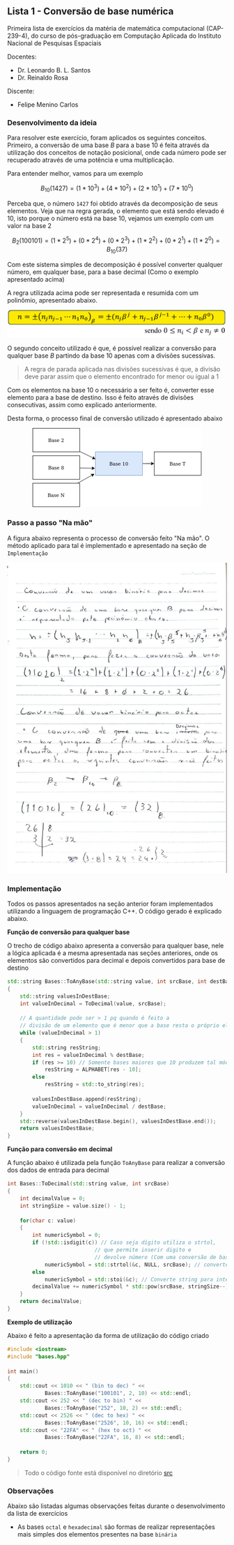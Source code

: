 ## Lista 1 - Conversão de base numérica

Primeira lista de exercícios da matéria de matemática computacional (CAP-239-4), do curso de pós-graduação em Computação Aplicada do Instituto Nacional de Pesquisas Espaciais

Docentes:
- Dr. Leonardo B. L. Santos
- Dr. Reinaldo Rosa

Discente:
- Felipe Menino Carlos

### Desenvolvimento da ideia

Para resolver este exercício, foram aplicados os seguintes conceitos. Primeiro, a conversão de uma base *B* para a base 10 é feita através da utilização dos conceitos de notação posicional, onde cada número pode ser recuperado através de uma potência e uma multiplicação.

Para entender melhor, vamos para um exemplo

$$
B_{10}(1427) = (1 * 10^3) + (4 * 10^2) + (2 * 10^1) + (7 * 10^0)
$$

Perceba que, o número `1427` foi obtido através da decomposição de seus elementos. Veja que na regra gerada, o elemento que está sendo elevado é 10, isto porque o número está na base 10, vejamos um exemplo com um valor na base 2

$$
B_2(100101) = (1 * 2^5) + (0 * 2^4) + (0 * 2^3) + (1 * 2^2) + (0 * 2^1) + (1 * 2^0) = B_{10}(37)
$$

Com este sistema simples de decomposição é possível converter qualquer número, em qualquer base, para a base decimal (Como o exemplo apresentado acima)

A regra utilizada acima pode ser representada e resumida com um polinômio, apresentado abaixo.

<div align="center">
    <img src="imagens/base_decimal_polyn.png">
</div>

O segundo conceito utilizado é que, é possível realizar a conversão para qualquer base *B* partindo da base 10 apenas com a divisões sucessivas.

> A regra de parada aplicada nas divisões sucessivas é que, a divisão deve parar assim que o elemento encontrado for menor ou igual a 1

Com os elementos na base 10 o necessário a ser feito é, converter esse elemento para a base de destino. Isso é feito através de divisões consecutivas, assim como explicado anteriormente.

Desta forma, o processo final de conversão utilizado é apresentado abaixo

<div align="center">
    <img src="imagens/convercao_base.png">
</div>

### Passo a passo "Na mão"

A figura abaixo representa o processo de conversão feito "Na mão". O método aplicado para tal é implementado e apresentado na seção de `Implementação`

<div align="center">
    <img src="imagens/passo_a_passo_caderno.jpeg">
</div>

### Implementação

Todos os passos apresentados na seção anterior foram implementados utilizando a linguagem de programação C++. O código gerado é explicado abaixo.

**Função de conversão para qualquer base**

O trecho de código abaixo apresenta a conversão para qualquer base, nele a lógica aplicada é a mesma apresentada nas seções anteriores, onde os elementos são convertidos para decimal e depois convertidos para base de destino

```cpp
std::string Bases::ToAnyBase(std::string value, int srcBase, int destBase)
{
    std::string valuesInDestBase;
    int valueInDecimal = ToDecimal(value, srcBase);

    // A quantidade pode ser > 1 pq quando é feito a 
    // divisão de um elemento que é menor que a base resta o próprio elemento
    while (valueInDecimal > 1)
    {
        std::string resString;
        int res = valueInDecimal % destBase;
        if (res >= 10) // Somente bases maiores que 10 produzem tal módulo
            resString = ALPHABET[res - 10];
        else 
            resString = std::to_string(res);

        valuesInDestBase.append(resString);
        valueInDecimal = valueInDecimal / destBase;
    }
    std::reverse(valuesInDestBase.begin(), valuesInDestBase.end());
    return valuesInDestBase;
}
```

**Função para conversão em decimal**

A função abaixo é utilizada pela função `ToAnyBase` para realizar a conversão dos dados de entrada para decimal

```cpp
int Bases::ToDecimal(std::string value, int srcBase)
{
    int decimalValue = 0;
    int stringSize = value.size() - 1;

    for(char c: value)
    {
        int numericSymbol = 0;
        if (!std::isdigit(c)) // Caso seja dígito utiliza o strtol, 
                            // que permite inserir digito e 
                            // devolve número (Com uma conversão de base)
            numericSymbol = std::strtol(&c, NULL, srcBase); // converte string para long
        else
            numericSymbol = std::stoi(&c); // Converte string para inteiro
        decimalValue += numericSymbol * std::pow(srcBase, stringSize--);
    }
    return decimalValue;
}
```

**Exemplo de utilização**

Abaixo é feito a apresentação da forma de utilização do código criado

```cpp
#include <iostream>
#include "bases.hpp"

int main()
{    
    std::cout << 1010 << " (bin to dec) " << 
            Bases::ToAnyBase("100101", 2, 10) << std::endl;
    std::cout << 252 << " (dec to bin) " << 
            Bases::ToAnyBase("252", 10, 2) << std::endl;
    std::cout << 2526 << " (dec to hex) " << 
            Bases::ToAnyBase("2526", 10, 16) << std::endl;
    std::cout << "22FA" << " (hex to oct) " << 
            Bases::ToAnyBase("22FA", 16, 8) << std::endl;

    return 0;
}
```

> Todo o código fonte está disponível no diretório [src](src)

### Observações

Abaixo são listadas algumas observações feitas durante o desenvolvimento da lista de exercícios

- As bases `octal` e `hexadecimal` são formas de realizar representações mais simples dos elementos presentes na base `binária`
